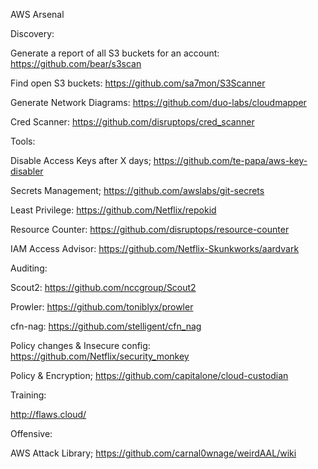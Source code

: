 AWS Arsenal
 
 
 
Discovery:

Generate a report of all S3 buckets for an account: https://github.com/bear/s3scan

Find open S3 buckets: https://github.com/sa7mon/S3Scanner

Generate Network Diagrams: https://github.com/duo-labs/cloudmapper

Cred Scanner:  https://github.com/disruptops/cred_scanner 




 
Tools:

Disable Access Keys after X days; https://github.com/te-papa/aws-key-disabler

Secrets Management; https://github.com/awslabs/git-secrets

Least Privilege: https://github.com/Netflix/repokid

Resource Counter: https://github.com/disruptops/resource-counter

IAM Access Advisor: https://github.com/Netflix-Skunkworks/aardvark


 
 
 
Auditing:

Scout2: https://github.com/nccgroup/Scout2

Prowler: https://github.com/toniblyx/prowler

cfn-nag: https://github.com/stelligent/cfn_nag

Policy changes & Insecure config: https://github.com/Netflix/security_monkey

Policy & Encryption; https://github.com/capitalone/cloud-custodian
 
 
 
 
Training:

http://flaws.cloud/



Offensive:

AWS Attack Library; https://github.com/carnal0wnage/weirdAAL/wiki

 
 
 
